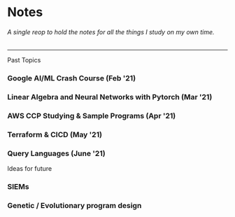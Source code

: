 # Notes

###### A single reop to hold the notes for all the things I study on my own time. 

------

Past Topics

### Google AI/ML Crash Course (Feb '21)

### Linear Algebra and Neural Networks with Pytorch  (Mar '21)

### AWS CCP Studying & Sample Programs (Apr '21)

### Terraform & CICD  (May '21)

### Query Languages (June '21)



Ideas for future 

### SIEMs

### Genetic / Evolutionary program design

